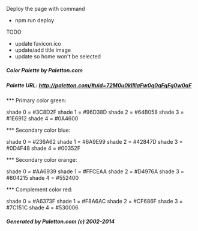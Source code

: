 Deploy the page with command

- npm run deploy

TODO

- update favicon.ico
- update/add title image
- update so home won't be selected

##### Color Palette by Paletton.com

##### Palette URL: http://paletton.com/#uid=72M0u0kllllaFw0g0qFqFg0w0aF

\*\*\* Primary color green:

shade 0 = #3C8D2F
shade 1 = #96D38D
shade 2 = #64B058
shade 3 = #1E6912
shade 4 = #0A4600

\*\*\* Secondary color blue:

shade 0 = #236A62
shade 1 = #6A9E99
shade 2 = #42847D
shade 3 = #0D4F48
shade 4 = #00352F

\*\*\* Secondary color orange:

shade 0 = #AA6939
shade 1 = #FFCEAA
shade 2 = #D4976A
shade 3 = #804215
shade 4 = #552400

\*\*\* Complement color red:

shade 0 = #A6373F
shade 1 = #F8A6AC
shade 2 = #CF686F
shade 3 = #7C151C
shade 4 = #530006

##### Generated by Paletton.com (c) 2002-2014
